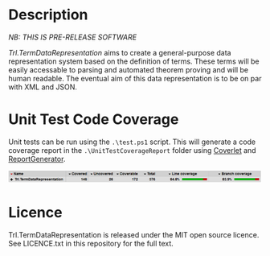 # Description

*NB: THIS IS PRE-RELEASE SOFTWARE*

_Trl.TermDataRepresentation_ aims to create a general-purpose data representation system based on the definition of terms. These terms will be easily accessable to parsing and automated theorem proving and will be human readable. The eventual aim of this data representation is to be on par with XML and JSON.

# Unit Test Code Coverage

Unit tests can be run using the `.\test.ps1` script. This will generate a code coverage report in the `.\UnitTestCoverageReport` folder using [Coverlet](https://github.com/tonerdo/coverlethttps://github.com/tonerdo/coverlet) and [ReportGenerator](https://github.com/danielpalme/ReportGenerator).

![Code Coverage](code_coverage.PNG)

# Licence

Trl.TermDataRepresentation is released under the MIT open source licence. See LICENCE.txt in this repository for the full text.
